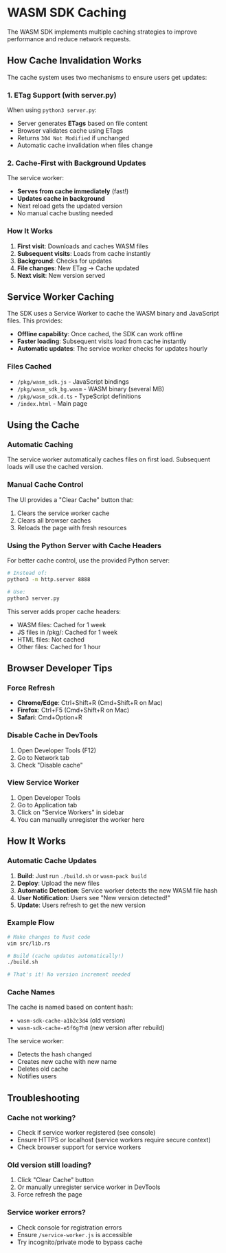# WASM SDK Caching

The WASM SDK implements multiple caching strategies to improve performance and reduce network requests.

## How Cache Invalidation Works

The cache system uses two mechanisms to ensure users get updates:

### 1. ETag Support (with server.py)

When using `python3 server.py`:
- Server generates **ETags** based on file content
- Browser validates cache using ETags
- Returns `304 Not Modified` if unchanged
- Automatic cache invalidation when files change

### 2. Cache-First with Background Updates

The service worker:
- **Serves from cache immediately** (fast!)
- **Updates cache in background**
- Next reload gets the updated version
- No manual cache busting needed

### How It Works

1. **First visit**: Downloads and caches WASM files
2. **Subsequent visits**: Loads from cache instantly
3. **Background**: Checks for updates
4. **File changes**: New ETag → Cache updated
5. **Next visit**: New version served

## Service Worker Caching

The SDK uses a Service Worker to cache the WASM binary and JavaScript files. This provides:

- **Offline capability**: Once cached, the SDK can work offline
- **Faster loading**: Subsequent visits load from cache instantly
- **Automatic updates**: The service worker checks for updates hourly

### Files Cached

- `/pkg/wasm_sdk.js` - JavaScript bindings
- `/pkg/wasm_sdk_bg.wasm` - WASM binary (several MB)
- `/pkg/wasm_sdk.d.ts` - TypeScript definitions
- `/index.html` - Main page

## Using the Cache

### Automatic Caching

The service worker automatically caches files on first load. Subsequent loads will use the cached version.

### Manual Cache Control

The UI provides a "Clear Cache" button that:
1. Clears the service worker cache
2. Clears all browser caches
3. Reloads the page with fresh resources

### Using the Python Server with Cache Headers

For better cache control, use the provided Python server:

```bash
# Instead of:
python3 -m http.server 8888

# Use:
python3 server.py
```

This server adds proper cache headers:
- WASM files: Cached for 1 week
- JS files in /pkg/: Cached for 1 week  
- HTML files: Not cached
- Other files: Cached for 1 hour

## Browser Developer Tips

### Force Refresh
- **Chrome/Edge**: Ctrl+Shift+R (Cmd+Shift+R on Mac)
- **Firefox**: Ctrl+F5 (Cmd+Shift+R on Mac)
- **Safari**: Cmd+Option+R

### Disable Cache in DevTools
1. Open Developer Tools (F12)
2. Go to Network tab
3. Check "Disable cache"

### View Service Worker
1. Open Developer Tools
2. Go to Application tab
3. Click on "Service Workers" in sidebar
4. You can manually unregister the worker here

## How It Works

### Automatic Cache Updates

1. **Build**: Just run `./build.sh` or `wasm-pack build`
2. **Deploy**: Upload the new files
3. **Automatic Detection**: Service worker detects the new WASM file hash
4. **User Notification**: Users see "New version detected!" 
5. **Update**: Users refresh to get the new version

### Example Flow

```bash
# Make changes to Rust code
vim src/lib.rs

# Build (cache updates automatically!)
./build.sh

# That's it! No version increment needed
```

### Cache Names

The cache is named based on content hash:
- `wasm-sdk-cache-a1b2c3d4` (old version)
- `wasm-sdk-cache-e5f6g7h8` (new version after rebuild)

The service worker:
- Detects the hash changed
- Creates new cache with new name
- Deletes old cache
- Notifies users

## Troubleshooting

### Cache not working?
- Check if service worker registered (see console)
- Ensure HTTPS or localhost (service workers require secure context)
- Check browser support for service workers

### Old version still loading?
1. Click "Clear Cache" button
2. Or manually unregister service worker in DevTools
3. Force refresh the page

### Service worker errors?
- Check console for registration errors
- Ensure `/service-worker.js` is accessible
- Try incognito/private mode to bypass cache